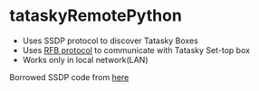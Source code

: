 # tataskyRemotePython

* Uses SSDP protocol to discover Tatasky Boxes
* Uses [RFB protocol](https://github.com/rfbproto/rfbproto/blob/master/rfbproto.rst) to communicate with Tatasky Set-top box
* Works only in local network(LAN)

Borrowed SSDP code from [here](https://github.com/pedrinho/samsung_remote/blob/master/helpers/ssdp.py)